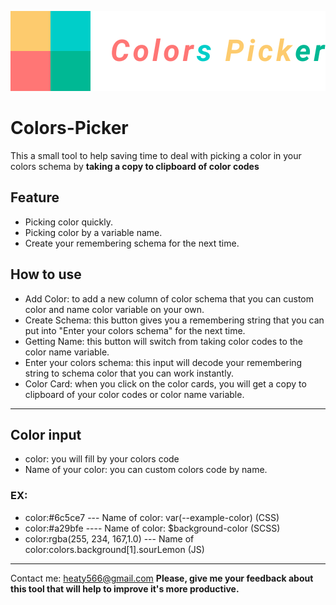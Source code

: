![](public/static/media/logo.16057131.svg)
# Colors-Picker
This a small tool to help saving time to deal with picking a color in your colors schema by **taking a copy to clipboard of color codes**
## Feature
- Picking color quickly.
- Picking color by a variable name.
- Create your remembering schema for the next time.
## How to use
- Add Color: to add a new column of color schema that you can custom color and name color variable on your own.
- Create Schema: this button gives you a remembering string that you can put into "Enter your colors schema" for the next time.
- Getting Name: this button will switch from taking color codes to the color name variable.
- Enter your colors schema: this input will decode your remembering string to schema color that you can work instantly.
- Color Card: when you click on the color cards, you will get a copy to clipboard of your color codes or color name variable.
-------------------------------
## Color input
- color: you will fill by your colors code 
- Name of your color: you can custom colors code by name.
### EX:
- color:#6c5ce7      ---      Name of color:      var(--example-color) (CSS)
- color:#a29bfe       ----        Name of color:    $background-color  (SCSS)
- color:rgba(255, 234, 167,1.0)  --- Name of color:colors.background[1].sourLemon (JS)
-------------------------
Contact me: heaty566@gmail.com 
**Please, give me your feedback about this tool that will help to improve it's more productive.**
